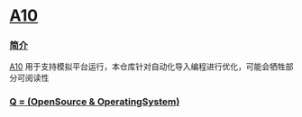 ﻿# [A10](https://github.com/OS-Q/A10)
### [简介](https://github.com/OS-Q/A10/wiki)

[A10](https://github.com/OS-Q/A10) 用于支持模拟平台运行，本仓库针对自动化导入编程进行优化，可能会牺牲部分可阅读性

### [Q = (OpenSource & OperatingSystem) ](http://www.OS-Q.com)
